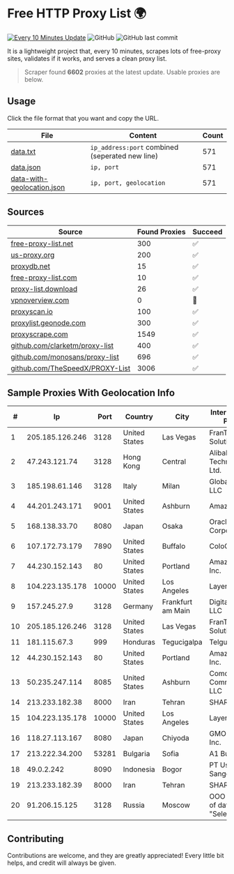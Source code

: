 
# Free HTTP Proxy List 🌍

[![Every 10 Minutes Update](https://github.com/mertguvencli/http-proxy-list/actions/workflows/main.yml/badge.svg?branch=main)](https://github.com/mertguvencli/http-proxy-list/actions/workflows/main.yml)
![GitHub](https://img.shields.io/github/license/mertguvencli/http-proxy-list)
![GitHub last commit](https://img.shields.io/github/last-commit/mertguvencli/http-proxy-list)

It is a lightweight project that, every 10 minutes, scrapes lots of free-proxy sites, validates if it works, and serves a clean proxy list.


> Scraper found **6602** proxies at the latest update. Usable proxies are below.

## Usage

Click the file format that you want and copy the URL.


|File|Content|Count|
|----|-------|-----|
|[data.txt](https://raw.githubusercontent.com/mertguvencli/http-proxy-list/main/proxy-list/data.txt)|`ip_address:port` combined (seperated new line)|571|
|[data.json](https://raw.githubusercontent.com/mertguvencli/http-proxy-list/main/proxy-list/data.json)|`ip, port`|571|
|[data-with-geolocation.json](https://raw.githubusercontent.com/mertguvencli/http-proxy-list/main/proxy-list/data-with-geolocation.json)|`ip, port, geolocation`|571|

## Sources

|Source|Found Proxies|Succeed|
|------|-------------|-------|
|[free-proxy-list.net](https://free-proxy-list.net)|300|✅|
|[us-proxy.org](https://www.us-proxy.org)|200|✅|
|[proxydb.net](http://proxydb.net)|15|✅|
|[free-proxy-list.com](https://free-proxy-list.com/?page=&port=&type%5B%5D=http&type%5B%5D=https&up_time=0&search=Search)|10|✅|
|[proxy-list.download](https://www.proxy-list.download/HTTP)|26|✅|
|[vpnoverview.com](https://vpnoverview.com/privacy/anonymous-browsing/free-proxy-servers)|0|🚫|
|[proxyscan.io](https://www.proxyscan.io)|100|✅|
|[proxylist.geonode.com](https://proxylist.geonode.com/api/proxy-list?limit=300&page=1&sort_by=lastChecked&sort_type=desc&protocols=http,https)|300|✅|
|[proxyscrape.com](https://api.proxyscrape.com/v2/?request=displayproxies&protocol=http&timeout=10000&country=all&ssl=all&anonymity=all)|1549|✅|
|[github.com/clarketm/proxy-list](https://raw.githubusercontent.com/clarketm/proxy-list/master/proxy-list-raw.txt)|400|✅|
|[github.com/monosans/proxy-list](https://raw.githubusercontent.com/monosans/proxy-list/main/proxies/http.txt)|696|✅|
|[github.com/TheSpeedX/PROXY-List](https://raw.githubusercontent.com/TheSpeedX/PROXY-List/master/http.txt)|3006|✅|


## Sample Proxies With Geolocation Info

|#|Ip|Port|Country|City|Internet Service Provider|
|-|--|----|-------|----|-------------------------|
|1|205.185.126.246|3128|United States|Las Vegas|FranTech Solutions|
|2|47.243.121.74|3128|Hong Kong|Central|Alibaba (US) Technology Co., Ltd.|
|3|185.198.61.146|3128|Italy|Milan|Global Router LLC|
|4|44.201.243.171|9001|United States|Ashburn|Amazon.com|
|5|168.138.33.70|8080|Japan|Osaka|Oracle Corporation|
|6|107.172.73.179|7890|United States|Buffalo|ColoCrossing|
|7|44.230.152.143|80|United States|Portland|Amazon.com, Inc.|
|8|104.223.135.178|10000|United States|Los Angeles|LayerHost|
|9|157.245.27.9|3128|Germany|Frankfurt am Main|DigitalOcean, LLC|
|10|205.185.126.246|3128|United States|Las Vegas|FranTech Solutions|
|11|181.115.67.3|999|Honduras|Tegucigalpa|Telgua|
|12|44.230.152.143|80|United States|Portland|Amazon.com, Inc.|
|13|50.235.247.114|8085|United States|Ashburn|Comcast Cable Communications, LLC|
|14|213.233.182.38|8000|Iran|Tehran|SHARIF-EDU|
|15|104.223.135.178|10000|United States|Los Angeles|LayerHost|
|16|118.27.113.167|8080|Japan|Chiyoda|GMO Internet, Inc.|
|17|213.222.34.200|53281|Bulgaria|Sofia|A1 Bulgaria EAD|
|18|49.0.2.242|8090|Indonesia|Bogor|PT Usaha Adi Sanggoro|
|19|213.233.182.39|8000|Iran|Tehran|SHARIF-EDU|
|20|91.206.15.125|3128|Russia|Moscow|OOO "Network of data-centers "Selectel"|



## Contributing

Contributions are welcome, and they are greatly appreciated! Every
little bit helps, and credit will always be given.

